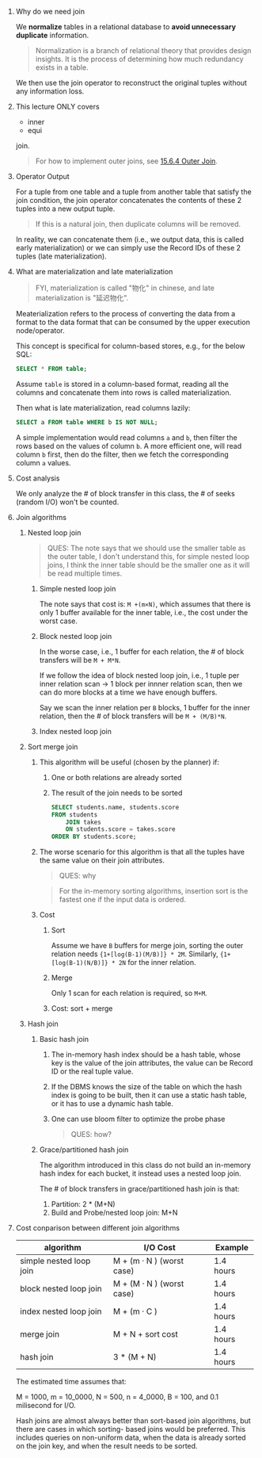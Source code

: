 1. Why do we need join

   We **normalize** tables in a relational database to **avoid unnecessary duplicate**
   information.

   > Normalization is a branch of relational theory that provides design 
   > insights. It is the process of determining how much redundancy exists in a table.

   We then use the join operator to reconstruct the original tuples without any
   information loss.

2. This lecture ONLY covers 

   * inner 
   * equi

   join.

   > For how to implement outer joins, see [15.6.4 Outer Join][link].
   >
   > [link]: https://github.com/SteveLauC/Notes/blob/main/database/Database_System_Concepts/Ch15_Query_Processing.md#1564-outer-join

3. Operator Output

   For a tuple from one table and a tuple from another table that satisfy the 
   join condition, the join operator concatenates the contents of these 2 tuples
   into a new output tuple.

   > If this is a natural join, then duplicate columns will be removed.

   In reality, we can concatenate them (i.e., we output data, this is called early 
   materialization) or we can simply use the Record IDs of these 2 tuples (late
   materialization).


4. What are materialization and late materialization

   > FYI, materialization is called "物化" in chinese, and late materialization
   > is "延迟物化".

   Meaterialization refers to the process of converting the data from a format
   to the data format that can be consumed by the upper execution node/operator.

   This concept is specifical for column-based stores, e.g., for the below SQL:

   ```sql
   SELECT * FROM table;
   ```

   Assume `table` is stored in a column-based format, reading all the columns
   and concatenate them into rows is called materialization.

   Then what is late materialization, read columns lazily:

   ```sql
   SELECT a FROM table WHERE b IS NOT NULL;
   ```

   A simple implementation would read columns `a` and `b`, then filter the rows
   based on the values of column `b`. A more efficient one, will read column `b`
   first, then do the filter, then we fetch the corresponding column `a` values.

5. Cost analysis

   We only analyze the # of block transfer in this class, the # of seeks (random
   I/O) won't be counted.


6. Join algorithms

   1. Nested loop join

      > QUES: The note says that we should use the smaller table as the outer 
      > table, I don't understand this, for simple nested loop joins, I think 
      > the inner table should be the smaller one as it will be read multiple 
      > times.

      1. Simple nested loop join

         The note says that cost is: `M +(m×N)`, which assumes that there is
         only 1 buffer available for the inner table, i.e., the cost under
         the worst case.

      2. Block nested loop join
          
         In the worse case, i.e., 1 buffer for each relation, the # of block 
         transfers will be `M + M*N`.

         If we follow the idea of block nested loop join, i.e., 1 tuple per inner
         relation scan -> 1 block per innner relation scan, then we can do more
         blocks at a time we have enough buffers.

         Say we scan the inner relation per `B` blocks, 1 buffer for the inner 
         relation, then the # of block transfers will be `M + (M/B)*N`.

      3. Index nested loop join

   2. Sort merge join

      1. This algorithm will be useful (chosen by the planner) if:

         1. One or both relations are already sorted
         2. The result of the join needs to be sorted
            
            ```sql
            SELECT students.name, students.score 
            FROM students 
                JOIN takes 
                ON students.score = takes.score
            ORDER BY students.score;
            ```

      2. The worse scenario for this algorithm is that all the tuples have the 
         same value on their join attributes.

         > QUES: why

         > For the in-memory sorting algorithms, insertion sort is the fastest
         > one if the input data is ordered.

      3. Cost

         1. Sort
             
            Assume we have `B` buffers for merge join, sorting the outer relation
            needs `{1+[log(B-1)(M/B)]} * 2M`. Similarly, `{1+[log(B-1)(N/B)]} * 2N`
            for the inner relation.

         2. Merge 
            
            Only 1 scan for each relation is required, so `M+M`.

         
         3. Cost: sort + merge

   3. Hash join
      
      1. Basic hash join
        
         1. The in-memory hash index should be a hash table, whose key is the 
            value of the join attributes, the value can be Record ID or the 
            real tuple value.
         
         2. If the DBMS knows the size of the table on which the hash index is
            going to be built, then it can use a static hash table, or it has
            to use a dynamic hash table.

         3. One can use bloom filter to optimize the probe phase

            > QUES: how?
         
      2. Grace/partitioned hash join

         The algorithm introduced in this class do not build an in-memory hash
         index for each bucket, it instead uses a nested loop join.

         The # of block transfers in grace/partitioned hash join is that:

         1. Partition: 2 * (M+N)
         1. Build and Probe/nested loop join: M+N

7. Cost conparison between different join algorithms

   | algorithm              |  I/O Cost                 | Example    |
   |------------------------|---------------------------|------------|
   |simple nested loop join | M + (m · N ) (worst case) | 1.4 hours  |
   | block nested loop join | M + (M · N ) (worst case) | 1.4 hours  |
   | index nested loop join | M + (m · C )              | 1.4 hours  |
   | merge join             | M + N + sort cost         | 1.4 hours  |
   | hash join              | 3 * (M + N)               | 1.4 hours  |

   The estimated time assumes that:

   M = 1000, m = 10_0000, N = 500, n = 4_0000, B = 100, and 0.1 milisecond for I/O.

   Hash joins are almost always better than sort-based join algorithms, but 
   there are cases in which sorting- based joins would be preferred. This 
   includes queries on non-uniform data, when the data is already sorted on 
   the join key, and when the result needs to be sorted.

